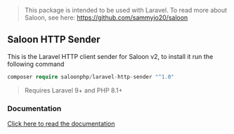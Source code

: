 > This package is intended to be used with Laravel. To read more about Saloon, see here: https://github.com/sammyjo20/saloon

## Saloon HTTP Sender

This is the Laravel HTTP client sender for Saloon v2, to install it run the following command

```php
composer require saloonphp/laravel-http-sender "^1.0"
```
> Requires Laravel 9+ and PHP 8.1+

### Documentation

[Click here to read the documentation](https://docs.saloon.dev/plugins/laravel-integration)

